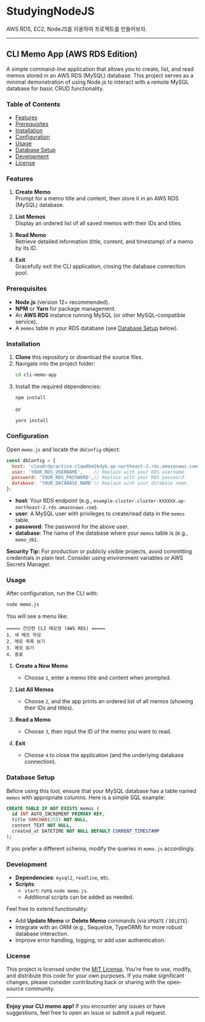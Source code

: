 # StudyingNodeJS
AWS RDS, EC2, NodeJS를 이용하여 프로젝트를 만들어보자.

---

## CLI Memo App (AWS RDS Edition)

A simple command-line application that allows you to create, list, and read memos stored in an AWS RDS (MySQL) database. This project serves as a minimal demonstration of using Node.js to interact with a remote MySQL database for basic CRUD functionality.

### Table of Contents

- [Features](#features)
- [Prerequisites](#prerequisites)
- [Installation](#installation)
- [Configuration](#configuration)
- [Usage](#usage)
- [Database Setup](#database-setup)
- [Development](#development)
- [License](#license)

### Features

1. **Create Memo**  
   Prompt for a memo title and content, then store it in an AWS RDS (MySQL) database.

2. **List Memos**  
   Display an ordered list of all saved memos with their IDs and titles.

3. **Read Memo**  
   Retrieve detailed information (title, content, and timestamp) of a memo by its ID.

4. **Exit**  
   Gracefully exit the CLI application, closing the database connection pool.

### Prerequisites

- **Node.js** (version 12+ recommended).
- **NPM** or **Yarn** for package management.
- An **AWS RDS** instance running MySQL (or other MySQL-compatible service).
- A `memos` table in your RDS database (see [Database Setup](#database-setup) below).

### Installation

1. **Clone** this repository or download the source files.
2. Navigate into the project folder:
   ```bash
   cd cli-memo-app
   ```
3. Install the required dependencies:
   ```bash
   npm install
   ```
   or
   ```bash
   yarn install
   ```

### Configuration

Open `memo.js` and locate the `dbConfig` object:

```js
const dbConfig = {
  host: 'cloudrdpractice.clqw0km2kdyk.ap-northeast-2.rds.amazonaws.com', // Replace with your RDS endpoint
  user: 'YOUR_RDS_USERNAME',    // Replace with your RDS username
  password: 'YOUR_RDS_PASSWORD',// Replace with your RDS password
  database: 'YOUR_DATABASE_NAME'// Replace with your database name
};
```

- **host**: Your RDS endpoint (e.g., `example-cluster.cluster-XXXXXX.ap-northeast-2.rds.amazonaws.com`).
- **user**: A MySQL user with privileges to create/read data in the `memos` table.
- **password**: The password for the above user.
- **database**: The name of the database where your `memos` table is (e.g., `memo_db`).

**Security Tip:** For production or publicly visible projects, avoid committing credentials in plain text. Consider using environment variables or AWS Secrets Manager.

### Usage

After configuration, run the CLI with:

```bash
node memo.js
```

You will see a menu like:

```
===== 간단한 CLI 메모장 (AWS RDS) =====
1. 새 메모 작성
2. 메모 목록 보기
3. 메모 읽기
4. 종료
```

1. **Create a New Memo**  
   - Choose `1`, enter a memo title and content when prompted.

2. **List All Memos**  
   - Choose `2`, and the app prints an ordered list of all memos (showing their IDs and titles).

3. **Read a Memo**  
   - Choose `3`, then input the ID of the memo you want to read.

4. **Exit**  
   - Choose `4` to close the application (and the underlying database connection).

### Database Setup

Before using this tool, ensure that your MySQL database has a table named `memos` with appropriate columns. Here is a simple SQL example:

```sql
CREATE TABLE IF NOT EXISTS memos (
  id INT AUTO_INCREMENT PRIMARY KEY,
  title VARCHAR(255) NOT NULL,
  content TEXT NOT NULL,
  created_at DATETIME NOT NULL DEFAULT CURRENT_TIMESTAMP
);
```

If you prefer a different schema, modify the queries in `memo.js` accordingly.

### Development

- **Dependencies**: `mysql2`, `readline`, etc.
- **Scripts**:  
  - `start`: runs `node memo.js`.
  - Additional scripts can be added as needed.

Feel free to extend functionality:
- Add **Update Memo** or **Delete Memo** commands (via `UPDATE` / `DELETE`).
- Integrate with an ORM (e.g., Sequelize, TypeORM) for more robust database interaction.
- Improve error handling, logging, or add user authentication.

### License

This project is licensed under the [MIT License](LICENSE). You’re free to use, modify, and distribute this code for your own purposes. If you make significant changes, please consider contributing back or sharing with the open-source community.

---

**Enjoy your CLI memo app!** If you encounter any issues or have suggestions, feel free to open an issue or submit a pull request.
